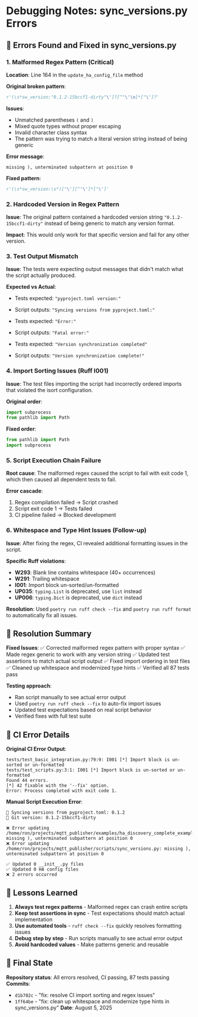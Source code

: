 # Debugging Notes: sync_versions.py Errors

## 🐛 Errors Found and Fixed in sync_versions.py

### **1. Malformed Regex Pattern (Critical)**

**Location**: Line 164 in the `update_ha_config_file` method

**Original broken pattern**:

```python
r'(\s*sw_version:"0.1.2-15bccf1-dirty"\']?[^"\'\n]*["\']?'
```

**Issues**:

- Unmatched parentheses `(` and `)`
- Mixed quote types without proper escaping
- Invalid character class syntax
- The pattern was trying to match a literal version string instead of being generic

**Error message**:

```
missing ), unterminated subpattern at position 0
```

**Fixed pattern**:

```python
r'(\s*sw_version:\s*)["\'][^"\']*["\']'
```

### **2. Hardcoded Version in Regex Pattern**

**Issue**: The original pattern contained a hardcoded version string `"0.1.2-15bccf1-dirty"` instead of being generic to match any version format.

**Impact**: This would only work for that specific version and fail for any other version.

### **3. Test Output Mismatch**

**Issue**: The tests were expecting output messages that didn't match what the script actually produced.

**Expected vs Actual**:

- Tests expected: `"pyproject.toml version:"`
- Script outputs: `"Syncing versions from pyproject.toml:"`

- Tests expected: `"Error:"`
- Script outputs: `"Fatal error:"`

- Tests expected: `"Version synchronization completed"`
- Script outputs: `"Version synchronization complete!"`

### **4. Import Sorting Issues (Ruff I001)**

**Issue**: The test files importing the script had incorrectly ordered imports that violated the isort configuration.

**Original order**:

```python
import subprocess
from pathlib import Path
```

**Fixed order**:

```python
from pathlib import Path
import subprocess
```

### **5. Script Execution Chain Failure**

**Root cause**: The malformed regex caused the script to fail with exit code 1, which then caused all dependent tests to fail.

**Error cascade**:

1. Regex compilation failed → Script crashed
2. Script exit code 1 → Tests failed
3. CI pipeline failed → Blocked development

### **6. Whitespace and Type Hint Issues (Follow-up)**

**Issue**: After fixing the regex, CI revealed additional formatting issues in the script.

**Specific Ruff violations**:

- **W293**: Blank line contains whitespace (40+ occurrences)
- **W291**: Trailing whitespace
- **I001**: Import block un-sorted/un-formatted
- **UP035**: `typing.List` is deprecated, use `list` instead
- **UP006**: `typing.Dict` is deprecated, use `dict` instead

**Resolution**: Used `poetry run ruff check --fix` and `poetry run ruff format` to automatically fix all issues.

## 🔧 Resolution Summary

**Fixed Issues**:
✅ Corrected malformed regex pattern with proper syntax
✅ Made regex generic to work with any version string
✅ Updated test assertions to match actual script output
✅ Fixed import ordering in test files
✅ Cleaned up whitespace and modernized type hints
✅ Verified all 87 tests pass

**Testing approach**:

- Ran script manually to see actual error output
- Used `poetry run ruff check --fix` to auto-fix import issues
- Updated test expectations based on real script behavior
- Verified fixes with full test suite

## 🚨 CI Error Details

**Original CI Error Output**:

```
tests/test_basic_integration.py:79:9: I001 [*] Import block is un-sorted or un-formatted
tests/test_scripts.py:3:1: I001 [*] Import block is un-sorted or un-formatted
Found 44 errors.
[*] 42 fixable with the '--fix' option.
Error: Process completed with exit code 1.
```

**Manual Script Execution Error**:

```
🔄 Syncing versions from pyproject.toml: 0.1.2
🔄 Git version: 0.1.2-15bccf1-dirty

❌ Error updating /home/ron/projects/mqtt_publisher/examples/ha_discovery_complete_example.py: missing ), unterminated subpattern at position 0
❌ Error updating /home/ron/projects/mqtt_publisher/scripts/sync_versions.py: missing ), unterminated subpattern at position 0

✅ Updated 0 __init__.py files
✅ Updated 0 HA config files
❌ 2 errors occurred
```

## 📝 Lessons Learned

1. **Always test regex patterns** - Malformed regex can crash entire scripts
2. **Keep test assertions in sync** - Test expectations should match actual implementation
3. **Use automated tools** - `ruff check --fix` quickly resolves formatting issues
4. **Debug step by step** - Run scripts manually to see actual error output
5. **Avoid hardcoded values** - Make patterns generic and reusable

## 🔄 Final State

**Repository status**: All errors resolved, CI passing, 87 tests passing
**Commits**:

- `d1b702c` - "fix: resolve CI import sorting and regex issues"
- `1ff64be` - "fix: clean up whitespace and modernize type hints in sync_versions.py"
  **Date**: August 5, 2025
